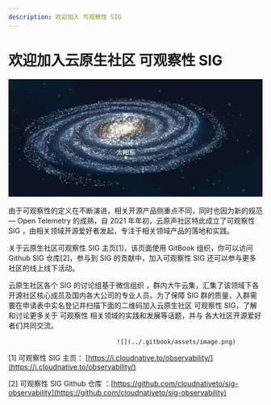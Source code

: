 ```yaml
---
description: 欢迎加入 可观察性 SIG
---
```


# 欢迎加入云原生社区 可观察性 SIG

  

![](../.gitbook/assets/06.jpg)

由于可观察性的定义在不断演进，相关开源产品侧重点不同，同时也因为新的规范 — Open Telemetry 的成熟，自 2021 年年初，云原声社区特此成立了可观察性 SIG ，由相关领域开源爱好者发起，专注于相关领域产品的落地和实践。

关于云原生社区可观察性 SIG 主页\[1\]，该页面使用 GitBook 组织，你可以访问 Github SIG 仓库\[2\]，参与到 SIG 的贡献中，加入可观察性 SIG 还可以参与更多社区的线上线下活动。

云原生社区各个 SIG 的讨论组基于微信组织 ，群内大牛云集，汇集了该领域下各开源社区核心成员及国内各大公司的专业人员。为了保障 SIG 群的质量，入群需要在申请表中实名登记并扫描下面的二维码加入云原生社区 可观察性 SIG，了解和讨论更多关于 可观察性 相关领域的实践和发展等话题，并与 各大社区开源爱好者们共同交流。



                                  ![](../.gitbook/assets/image.png) 

\[1\] 可观察性 SIG 主页： [https://i.cloudnative.to/observability/](https://i.cloudnative.to/observability/)

\[2\] 可观察性 SIG Github 仓库 ：[https://github.com/cloudnativeto/sig-observability](https://github.com/cloudnativeto/sig-observability)



